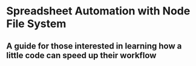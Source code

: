 # Spreadsheet Automation with Node File System
## A guide for those interested in learning how a little code can speed up their workflow
